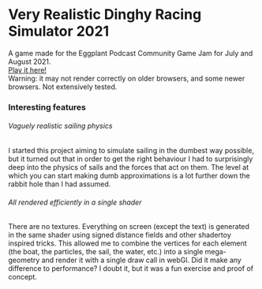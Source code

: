 # Very Realistic Dinghy Racing Simulator 2021
A game made for the Eggplant Podcast Community Game Jam for July and August 2021.  
[Play it here!][1]  
Warning: it may not render correctly on older browsers, and some newer browsers. Not extensively tested.

### Interesting features
###### Vaguely realistic sailing physics
I started this project aiming to simulate sailing in the dumbest way possible,
but it turned out that in order to get the right behaviour I had to surprisingly deep
into the physics of sails and the forces that act on them. The level at which you can
start making dumb approximations is a lot further down the rabbit hole than I had
assumed.
###### All rendered efficiently in a single shader
There are no textures. Everything on screen (except the text) is generated in the same shader using signed distance fields
and other shadertoy inspired tricks.
This allowed me to combine the vertices for each element (the boat, the particles, the sail, the water, etc.)
into a single mega-geometry and render it with a single draw call in webGl. Did it make any difference
to performance? I doubt it, but it was a fun exercise and proof of concept.

[1]: https://diuilicin.itch.io/very-realistic-dinghy-racing-simulator-2021
